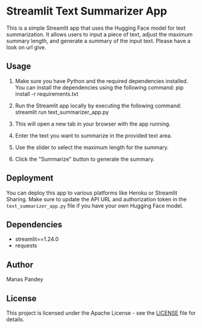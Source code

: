 # Streamlit Text Summarizer App

This is a simple Streamlit app that uses the Hugging Face model for text summarization. It allows users to input a piece of text, adjust the maximum summary length, and generate a summary of the input text.
Please have a look on url give.

## Usage

1. Make sure you have Python and the required dependencies installed. You can install the dependencies using the following command: pip install -r requirements.txt
2. Run the Streamlit app locally by executing the following command: streamlit run text_summarizer_app.py

3. This will open a new tab in your browser with the app running.

4. Enter the text you want to summarize in the provided text area.

5. Use the slider to select the maximum length for the summary.

6. Click the "Summarize" button to generate the summary.

## Deployment

You can deploy this app to various platforms like Heroku or Streamlit Sharing. Make sure to update the API URL and authorization token in the `text_summarizer_app.py` file if you have your own Hugging Face model.

## Dependencies

- streamlit==1.24.0
- requests

## Author

Manas Pandey

## License

This project is licensed under the Apache License - see the [LICENSE](LICENSE) file for details.




